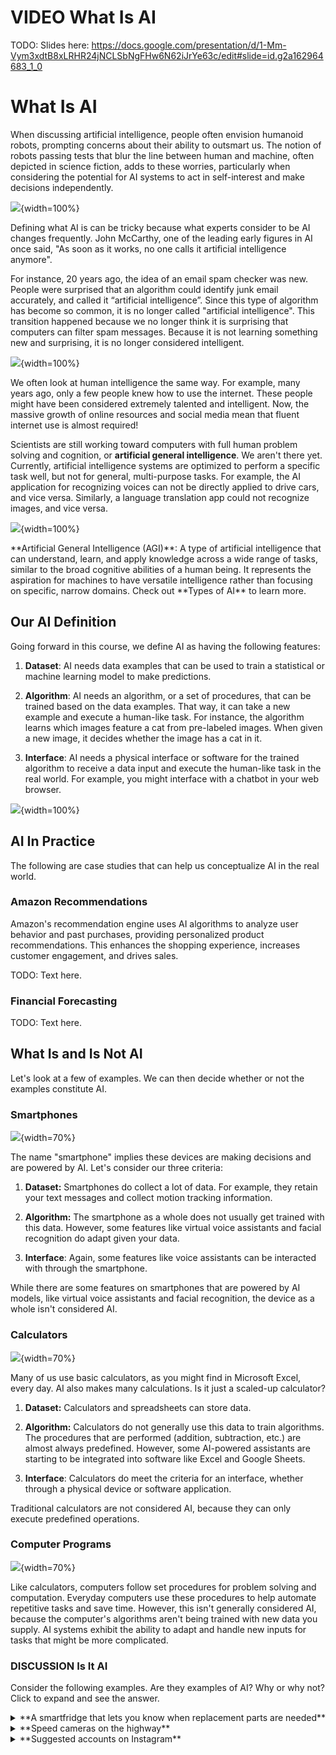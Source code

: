 


# VIDEO What Is AI

TODO: Slides here: https://docs.google.com/presentation/d/1-Mm-Vym3xdtB8xLRHR24jNCLSbNgFHw6N62iJrYe63c/edit#slide=id.g2a162964683_1_0

# What Is AI

When discussing artificial intelligence, people often envision humanoid robots, prompting concerns about their ability to outsmart us. The notion of robots passing tests that blur the line between human and machine, often depicted in science fiction, adds to these worries, particularly when considering the potential for AI systems to act in self-interest and make decisions independently.

![](resources/images/01b-AI_Possibilities-what_is_ai_files/figure-docx//1-Mm-Vym3xdtB8xLRHR24jNCLSbNgFHw6N62iJrYe63c_g2a68fa11a90_0_0.png){width=100%}

Defining what AI is can be tricky because what experts consider to be AI changes frequently. John McCarthy, one of the leading early figures in AI once said, "As soon as it works, no one calls it artificial intelligence anymore". 

For instance, 20 years ago, the idea of an email spam checker was new. People were surprised that an algorithm could identify junk email accurately, and called it “artificial intelligence”. Since this type of algorithm has become so common, it is no longer called "artificial intelligence". This transition happened because we no longer think it is surprising that computers can filter spam messages. Because it is not learning something new and surprising, it is no longer considered intelligent. 

![](resources/images/01b-AI_Possibilities-what_is_ai_files/figure-docx//1-Mm-Vym3xdtB8xLRHR24jNCLSbNgFHw6N62iJrYe63c_g2a162964683_1_176.png){width=100%}

We often look at human intelligence the same way. For example, many years ago, only a few people knew how to use the internet. These people might have been considered extremely talented and intelligent. Now, the massive growth of online resources and social media mean that fluent internet use is almost required!

Scientists are still working toward computers with full human problem solving and cognition, or **artificial general intelligence**. We aren't there yet. Currently, artificial intelligence systems are optimized to perform a specific task well, but not for general, multi-purpose tasks. For example, the AI application for recognizing voices can not be directly applied to drive cars, and vice versa. Similarly, a language translation app could not recognize images, and vice versa.

![](resources/images/01b-AI_Possibilities-what_is_ai_files/figure-docx//1-Mm-Vym3xdtB8xLRHR24jNCLSbNgFHw6N62iJrYe63c_gcf1264c749_0_130.png){width=100%}

<div class = "dictionary"> 
**Artificial General Intelligence (AGI)**: A type of artificial intelligence that can understand, learn, and apply knowledge across a wide range of tasks, similar to the broad cognitive abilities of a human being. It represents the aspiration for machines to have versatile intelligence rather than focusing on specific, narrow domains. Check out **Types of AI** to learn more.
</div>

## Our AI Definition

Going forward in this course, we define AI as having the following features:

1. **Dataset**: AI needs data examples that can be used to train a statistical or machine learning model to make predictions.

1. **Algorithm**: AI needs an algorithm, or a set of procedures, that can be trained based on the data examples. That way, it can take a new example and execute a human-like task. For instance, the algorithm learns which images feature a cat from pre-labeled images. When given a new image, it decides whether the image has a cat in it. 

1. **Interface**: AI needs a physical interface or software for the trained algorithm to receive a data input and execute the human-like task in the real world. For example, you might interface with a chatbot in your web browser.

![](resources/images/01b-AI_Possibilities-what_is_ai_files/figure-docx//1-Mm-Vym3xdtB8xLRHR24jNCLSbNgFHw6N62iJrYe63c_g2a64e94b13a_0_0.png){width=100%}

## AI In Practice

The following are case studies that can help us conceptualize AI in the real world.

### Amazon Recommendations

Amazon's recommendation engine uses AI algorithms to analyze user behavior and past purchases, providing personalized product recommendations. This enhances the shopping experience, increases customer engagement, and drives sales.

TODO: Text here.

### Financial Forecasting

TODO: Text here.

## What Is and Is Not AI

Let's look at a few of examples. We can then decide whether or not the examples constitute AI.

### Smartphones

![](resources/images/01b-AI_Possibilities-what_is_ai_files/figure-docx//1-Mm-Vym3xdtB8xLRHR24jNCLSbNgFHw6N62iJrYe63c_g263dd3c9316_30_0.png){width=70%}

The name "smartphone" implies these devices are making decisions and are powered by AI. Let's consider our three criteria:

1. **Dataset:** Smartphones do collect a lot of data. For example, they retain your text messages and collect motion tracking information.

1. **Algorithm:** The smartphone as a whole does not usually get trained with this data. However, some features like virtual voice assistants and facial recognition do adapt given your data.

1. **Interface**: Again, some features like voice assistants can be interacted with through the smartphone.

While there are some features on smartphones that are powered by AI models, like virtual voice assistants and facial recognition, the device as a whole isn't considered AI. 

### Calculators

![](resources/images/01b-AI_Possibilities-what_is_ai_files/figure-docx//1-Mm-Vym3xdtB8xLRHR24jNCLSbNgFHw6N62iJrYe63c_g263dd3c9316_30_8.png){width=70%}

Many of us use basic calculators, as you might find in Microsoft Excel, every day. AI also makes many calculations. Is it just a scaled-up calculator? 

1. **Dataset:** Calculators and spreadsheets can store data.

1. **Algorithm:** Calculators do not generally use this data to train algorithms. The procedures that are performed (addition, subtraction, etc.) are almost always predefined. However, some AI-powered assistants are starting to be integrated into software like Excel and Google Sheets.

1. **Interface**: Calculators do meet the criteria for an interface, whether through a physical device or software application.

Traditional calculators are not considered AI, because they can only execute predefined operations.

### Computer Programs

![](resources/images/01b-AI_Possibilities-what_is_ai_files/figure-docx//1-Mm-Vym3xdtB8xLRHR24jNCLSbNgFHw6N62iJrYe63c_g263dd3c9316_30_15.png){width=70%}

Like calculators, computers follow set procedures for problem solving and computation. Everyday computers use these procedures to help automate repetitive tasks and save time. However, this isn't generally considered AI, because the computer's algorithms aren't being trained with new data you supply. AI systems exhibit the ability to adapt and handle new inputs for tasks that might be more complicated. 

### DISCUSSION Is It AI

Consider the following examples. Are they examples of AI? Why or why not? Click to expand and see the answer.

<details><summary> <span> **A smartfridge that lets you know when replacement parts are needed**</span></summary><br>

This is not AI. The computer in the fridge is typically programmed to look for specific signs of wear or time passing. It is not typically trained with new data.

</details>

<details><summary> <span> **Speed cameras on the highway**</span></summary><br>

Speed cameras on highways typically use specialized technology and are not explicitly powered by AI. These cameras are often equipped with radar sensors for measuring vehicle speed between checkpoints.

While the core functionality of speed cameras relies on sensor technology and predetermined speed thresholds, AI elements may be incorporated in some advanced systems. For example, AI could be used to enhance image recognition accuracy for reading license plates. However, the fundamental operation of speed cameras is rooted in sensor-based speed detection, not AI.
</details>

<details><summary> <span> **Suggested accounts on Instagram**</span></summary><br>

This is considered AI. Social media algorithms, like Instagram's, make recommendations based on user behavior. For example, if you spend a lot of time viewing a page that was recommended, the system interprets that as positive feedback and will make similar recommendations. Typically, these recommendations get better over time as the user generates more user-specific data. You supply data through your behaviors, the algorithm gets trained, and you interact with the suggestions via the app.

</details>
